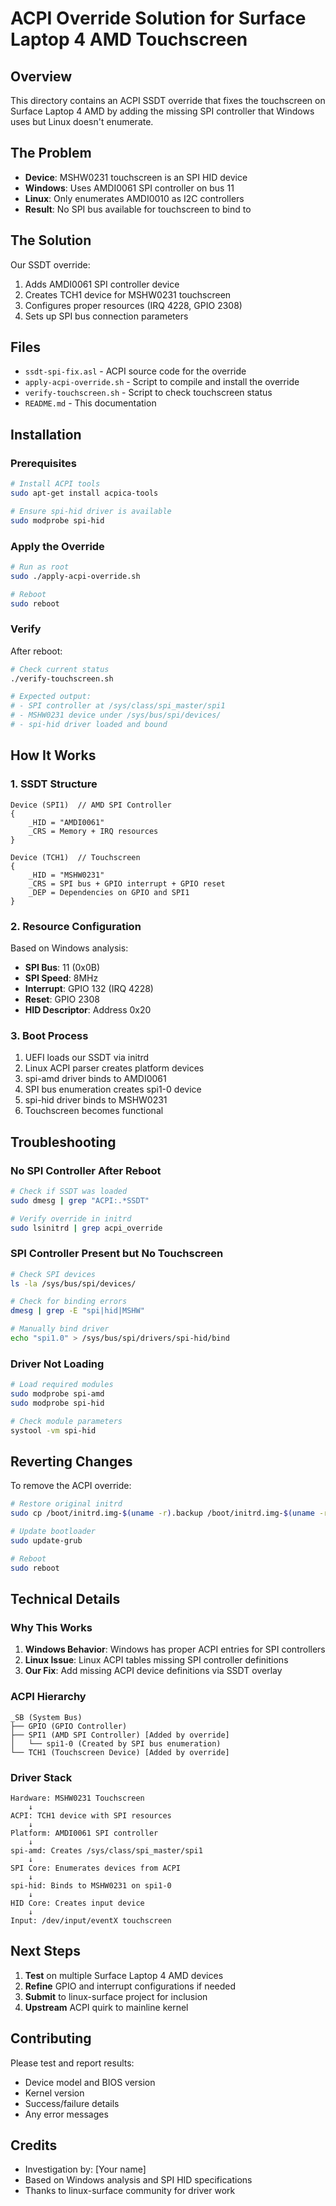 # ACPI Override Solution for Surface Laptop 4 AMD Touchscreen

## Overview

This directory contains an ACPI SSDT override that fixes the touchscreen on Surface Laptop 4 AMD by adding the missing SPI controller that Windows uses but Linux doesn't enumerate.

## The Problem

- **Device**: MSHW0231 touchscreen is an SPI HID device
- **Windows**: Uses AMDI0061 SPI controller on bus 11
- **Linux**: Only enumerates AMDI0010 as I2C controllers
- **Result**: No SPI bus available for touchscreen to bind to

## The Solution

Our SSDT override:
1. Adds AMDI0061 SPI controller device
2. Creates TCH1 device for MSHW0231 touchscreen
3. Configures proper resources (IRQ 4228, GPIO 2308)
4. Sets up SPI bus connection parameters

## Files

- `ssdt-spi-fix.asl` - ACPI source code for the override
- `apply-acpi-override.sh` - Script to compile and install the override
- `verify-touchscreen.sh` - Script to check touchscreen status
- `README.md` - This documentation

## Installation

### Prerequisites

```bash
# Install ACPI tools
sudo apt-get install acpica-tools

# Ensure spi-hid driver is available
sudo modprobe spi-hid
```

### Apply the Override

```bash
# Run as root
sudo ./apply-acpi-override.sh

# Reboot
sudo reboot
```

### Verify

After reboot:

```bash
# Check current status
./verify-touchscreen.sh

# Expected output:
# - SPI controller at /sys/class/spi_master/spi1
# - MSHW0231 device under /sys/bus/spi/devices/
# - spi-hid driver loaded and bound
```

## How It Works

### 1. SSDT Structure

```asl
Device (SPI1)  // AMD SPI Controller
{
    _HID = "AMDI0061"
    _CRS = Memory + IRQ resources
}

Device (TCH1)  // Touchscreen
{
    _HID = "MSHW0231"
    _CRS = SPI bus + GPIO interrupt + GPIO reset
    _DEP = Dependencies on GPIO and SPI1
}
```

### 2. Resource Configuration

Based on Windows analysis:
- **SPI Bus**: 11 (0x0B)
- **SPI Speed**: 8MHz
- **Interrupt**: GPIO 132 (IRQ 4228)
- **Reset**: GPIO 2308
- **HID Descriptor**: Address 0x20

### 3. Boot Process

1. UEFI loads our SSDT via initrd
2. Linux ACPI parser creates platform devices
3. spi-amd driver binds to AMDI0061
4. SPI bus enumeration creates spi1-0 device
5. spi-hid driver binds to MSHW0231
6. Touchscreen becomes functional

## Troubleshooting

### No SPI Controller After Reboot

```bash
# Check if SSDT was loaded
sudo dmesg | grep "ACPI:.*SSDT"

# Verify override in initrd
sudo lsinitrd | grep acpi_override
```

### SPI Controller Present but No Touchscreen

```bash
# Check SPI devices
ls -la /sys/bus/spi/devices/

# Check for binding errors
dmesg | grep -E "spi|hid|MSHW"

# Manually bind driver
echo "spi1.0" > /sys/bus/spi/drivers/spi-hid/bind
```

### Driver Not Loading

```bash
# Load required modules
sudo modprobe spi-amd
sudo modprobe spi-hid

# Check module parameters
systool -vm spi-hid
```

## Reverting Changes

To remove the ACPI override:

```bash
# Restore original initrd
sudo cp /boot/initrd.img-$(uname -r).backup /boot/initrd.img-$(uname -r)

# Update bootloader
sudo update-grub

# Reboot
sudo reboot
```

## Technical Details

### Why This Works

1. **Windows Behavior**: Windows has proper ACPI entries for SPI controllers
2. **Linux Issue**: Linux ACPI tables missing SPI controller definitions
3. **Our Fix**: Add missing ACPI device definitions via SSDT overlay

### ACPI Hierarchy

```
_SB (System Bus)
├── GPIO (GPIO Controller) 
├── SPI1 (AMD SPI Controller) [Added by override]
│   └── spi1-0 (Created by SPI bus enumeration)
└── TCH1 (Touchscreen Device) [Added by override]
```

### Driver Stack

```
Hardware: MSHW0231 Touchscreen
    ↓
ACPI: TCH1 device with SPI resources  
    ↓
Platform: AMDI0061 SPI controller
    ↓
spi-amd: Creates /sys/class/spi_master/spi1
    ↓
SPI Core: Enumerates devices from ACPI
    ↓
spi-hid: Binds to MSHW0231 on spi1-0
    ↓
HID Core: Creates input device
    ↓
Input: /dev/input/eventX touchscreen
```

## Next Steps

1. **Test** on multiple Surface Laptop 4 AMD devices
2. **Refine** GPIO and interrupt configurations if needed
3. **Submit** to linux-surface project for inclusion
4. **Upstream** ACPI quirk to mainline kernel

## Contributing

Please test and report results:
- Device model and BIOS version
- Kernel version
- Success/failure details
- Any error messages

## Credits

- Investigation by: [Your name]
- Based on Windows analysis and SPI HID specifications
- Thanks to linux-surface community for driver work
